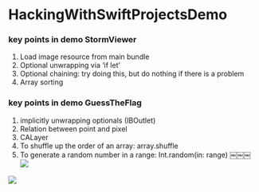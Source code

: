 # HackingWithSwiftProjectsDemo

### key points in demo StormViewer
1. Load image resource from main bundle
2. Optional unwrapping via ‘if let’
3. Optional chaining: try doing this, but do nothing if there is a problem
4. Array sorting


### key points in demo GuessTheFlag
1. implicitly unwrapping optionals (IBOutlet)
2. Relation between point and pixel
3. CALayer
4. To shuffle up the order of an array: array.shuffle
5. To generate a random number in a range: Int.random(in: range)
￼￼￼
![](http://i63.tinypic.com/24x2mva.jpg)

![](http://i67.tinypic.com/2zz2gpk.png)
